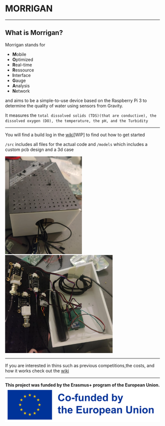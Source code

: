 # MORRIGAN
--- 
## What is Morrigan?

Morrigan stands for 
- **M**obile
- **O**ptimized
- **R**eal-time
- **R**essource 
- **I**nterface
- **G**auge
- **A**nalysis
- **N**etwork

and aims to be a simple-to-use device based on the Raspberry Pi 3 to determine the quality of water using sensors from Gravity.

It measures the `total dissolved solids (TDS)(that are conductive), the dissolved oxygen (DO), the temperature, the pH, and the Turbidity`

---
You will find a build log in the [wiki](https://github.com/Leonie-Winter/MORRIGAN/wiki/build_log)[WIP] to find out how to get started

`/src` includes all files for the actual code and `/models` which includes a custom pcb design and a 3d case

<img src="morrigan_closed.webp" alt="closed 3d shell" width="250"/> &nbsp;&nbsp;&nbsp;&nbsp;&nbsp;
<img src="morrigan_open.webp" alt="open box showing some pcbs" width="350"/>

--- 

If you are interested in thins such as previous competitions,the costs, and how it works check out the [wiki](https://github.com/Leonie-Winter/MORRIGAN/wiki/)




---

**This project was funded by the Erasmus+ program of the European Union.**
![co-funded by the european union logo](EN_Co-fundedbytheEU_RGB_POS.png)